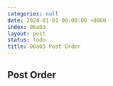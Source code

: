 ```yaml
---
categories: null
date: 2024-01-01 00:00:00 +0000
index: 06a03
layout: post
status: todo
title: 06a03 Post Order
---
```


## Post Order
